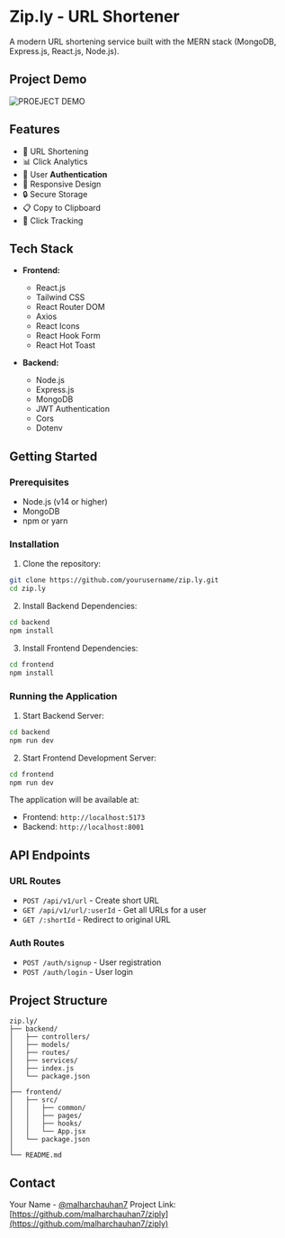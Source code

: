 # Zip.ly - URL Shortener

A modern URL shortening service built with the MERN stack (MongoDB, Express.js, React.js, Node.js).

## Project Demo
![PROEJECT DEMO](./files/projectdemo.gif)


## Features

- 🔗 URL Shortening
- 📊 Click Analytics
- 👤 User **Authentication**
- 📱 Responsive Design
- 🔒 Secure Storage
- 📋 Copy to Clipboard
- 🎯 Click Tracking

## Tech Stack

- **Frontend:**
  - React.js
  - Tailwind CSS
  - React Router DOM
  - Axios
  - React Icons
  - React Hook Form
  - React Hot Toast

- **Backend:**
  - Node.js
  - Express.js
  - MongoDB
  - JWT Authentication
  - Cors
  - Dotenv

## Getting Started

### Prerequisites

- Node.js (v14 or higher)
- MongoDB
- npm or yarn

### Installation

1. Clone the repository:
```bash
git clone https://github.com/yourusername/zip.ly.git
cd zip.ly
```

2. Install Backend Dependencies:
```bash
cd backend
npm install
```

3. Install Frontend Dependencies:
```bash
cd frontend
npm install
```


### Running the Application

1. Start Backend Server:
```bash
cd backend
npm run dev
```

2. Start Frontend Development Server:
```bash
cd frontend
npm run dev
```

The application will be available at:
- Frontend: `http://localhost:5173`
- Backend: `http://localhost:8001`

## API Endpoints

### URL Routes
- `POST /api/v1/url` - Create short URL
- `GET /api/v1/url/:userId` - Get all URLs for a user
- `GET /:shortId` - Redirect to original URL

### Auth Routes
- `POST /auth/signup` - User registration
- `POST /auth/login` - User login

## Project Structure

```plaintext
zip.ly/
├── backend/
│   ├── controllers/
│   ├── models/
│   ├── routes/
│   ├── services/
│   ├── index.js
│   └── package.json
│
├── frontend/
│   ├── src/
│   │   ├── common/
│   │   ├── pages/
│   │   ├── hooks/
│   │   └── App.jsx
│   └── package.json
│
└── README.md
```

## Contact

Your Name - [@malharchauhan7](https://github.com/malharchauhan7)
Project Link: [https://github.com/malharchauhan7/ziply](https://github.com/malharchauhan7/ziply)